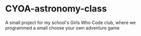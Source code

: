 # CYOA-astronomy-class
A small project for my school's Girls Who Code club, where we programmed a small choose your own adventure game
